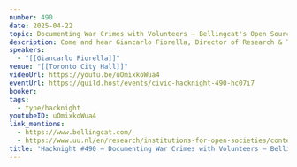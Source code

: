 ```yaml
---
number: 490
date: 2025-04-22
topic: Documenting War Crimes with Volunteers – Bellingcat's Open Source Approach
description: Come and hear Giancarlo Fiorella, Director of Research & Training at Bellingcat, talk about how Bellingcat mobilizes a volunteer community to help document war crimes and other atrocities in conflict zones across the world.
speakers:
  - "[[Giancarlo Fiorella]]"
venue: "[[Toronto City Hall]]"
videoUrl: https://youtu.be/uOmixkoWua4
eventUrl: https://guild.host/events/civic-hacknight-490-hc07i7
booker:
tags:
  - type/hacknight
youtubeID: uOmixkoWua4
link_mentions:
  - https://www.bellingcat.com/
  - https://www.uu.nl/en/research/institutions-for-open-societies/contesting-governance/projects/open-source-global-justice-investigations-lab
title: 'Hacknight #490 – Documenting War Crimes with Volunteers – Bellingcat’s Open Source Approach'
---
```

